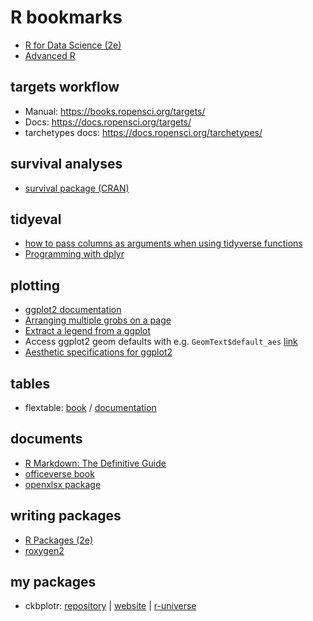 # R bookmarks

- [R for Data Science (2e)](https://r4ds.hadley.nz/)
- [Advanced R](https://adv-r.hadley.nz/)

## targets workflow
- Manual: https://books.ropensci.org/targets/
- Docs: https://docs.ropensci.org/targets/
- tarchetypes docs: https://docs.ropensci.org/tarchetypes/

## survival analyses
- [survival package (CRAN)](https://cran.r-project.org/package=survival)

## tidyeval
- [how to pass columns as arguments when using tidyverse functions](https://fosstodon.org/@juba/112925405428686880)
- [Programming with dplyr](https://dplyr.tidyverse.org/articles/programming.html)

## plotting
- [ggplot2 documentation](https://ggplot2.tidyverse.org)
- [Arranging multiple grobs on a page](https://cran.r-project.org/web/packages/gridExtra/vignettes/arrangeGrob.html)
- [Extract a legend from a ggplot](https://www.neilwright.uk/posts/extract-a-ggplot-legend)
- Access ggplot2 geom defaults with e.g. `GeomText$default_aes` [link](https://twitter.com/dataandme/status/1565310232309407744)
- [Aesthetic specifications for ggplot2](https://ggplot2.tidyverse.org/articles/ggplot2-specs.html)

## tables
- flextable: [book](https://ardata-fr.github.io/flextable-book/) / [documentation](https://davidgohel.github.io/flextable/index.html)

## documents
- [R Markdown: The Definitive Guide](https://bookdown.org/yihui/rmarkdown/)
- [officeverse book](https://ardata-fr.github.io/officeverse/)
- [openxlsx package](https://ycphs.github.io/openxlsx/index.html)

## writing packages
- [R Packages (2e)](https://r-pkgs.org/)
- [roxygen2](https://roxygen2.r-lib.org/)

## my packages
- ckbplotr: [repository](https://github.com/neilstats/ckbplotr) | [website](https://neilstats.github.io/ckbplotr/) | [r-universe](https://neilstats.r-universe.dev/ckbplotr)

